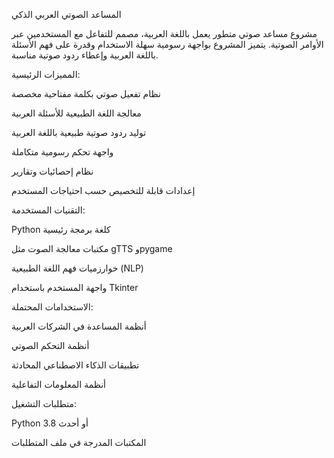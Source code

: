 المساعد الصوتي العربي الذكي

مشروع مساعد صوتي متطور يعمل باللغة العربية، مصمم للتفاعل مع المستخدمين عبر الأوامر الصوتية. يتميز المشروع بواجهة رسومية سهلة الاستخدام وقدرة على فهم الأسئلة باللغة العربية وإعطاء ردود صوتية مناسبة.

المميزات الرئيسية:

نظام تفعيل صوتي بكلمة مفتاحية مخصصة

معالجة اللغة الطبيعية للأسئلة العربية

توليد ردود صوتية طبيعية باللغة العربية

واجهة تحكم رسومية متكاملة

نظام إحصائيات وتقارير

إعدادات قابلة للتخصيص حسب احتياجات المستخدم

التقنيات المستخدمة:

Python كلغة برمجة رئيسية

مكتبات معالجة الصوت مثل gTTS وpygame

خوارزميات فهم اللغة الطبيعية (NLP)

واجهة المستخدم باستخدام Tkinter

الاستخدامات المحتملة:

أنظمة المساعدة في الشركات العربية

أنظمة التحكم الصوتي

تطبيقات الذكاء الاصطناعي المحادثة

أنظمة المعلومات التفاعلية

متطلبات التشغيل:

Python 3.8 أو أحدث

المكتبات المدرجة في ملف المتطلبات
